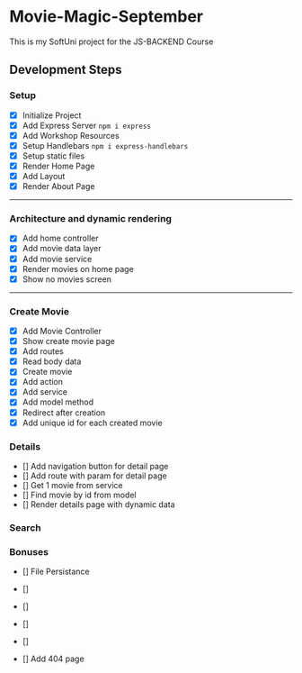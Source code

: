 # Movie-Magic-September
This is my SoftUni project for the JS-BACKEND Course

## Development Steps

### Setup
- [x] Initialize Project
- [x] Add Express Server `npm i express`
- [x] Add Workshop Resources
- [x] Setup Handlebars `npm i express-handlebars`
- [x] Setup static files
- [x] Render Home Page
- [x] Add Layout
- [x] Render About Page
--- 
### Architecture and dynamic rendering
- [x] Add home controller
- [x] Add movie data layer
- [x] Add movie service
- [x] Render movies on home page
- [x] Show no movies screen
---
### Create Movie
- [x] Add Movie Controller
- [x] Show create movie page
- [x] Add routes
- [x] Read body data
- [x] Create movie
 - [x] Add action
 - [x] Add service
 - [x] Add model method 
- [x] Redirect after creation
- [x] Add unique id for each created movie
### Details
- [] Add navigation button for detail page
- [] Add route with param for detail page
- [] Get 1 movie from service
- [] Find movie by id from  model
- [] Render details page with dynamic data
### Search
### Bonuses
- [] File Persistance
- []
- []
- []
- []

- [] Add 404 page



